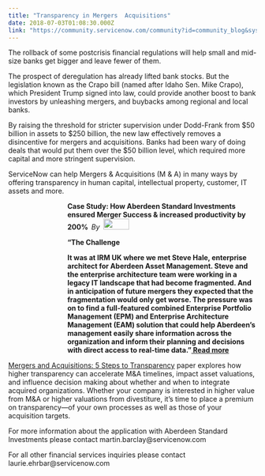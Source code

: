 ```yaml
---
title: "Transparency in Mergers  Acquisitions"
date: 2018-07-03T01:08:30.000Z
link: "https://community.servicenow.com/community?id=community_blog&sys_id=7f2fa131db0fd7845ed4a851ca9619b2"
---
```

<p>The rollback of some postcrisis financial regulations will help small and mid-size banks get bigger and leave fewer of them.</p>
<p>The prospect of deregulation has already lifted bank stocks. But the legislation known as the Crapo bill (named after Idaho Sen. Mike Crapo), which President Trump signed into law, could provide another boost to bank investors by unleashing mergers, and buybacks among regional and local banks.</p>
<p>By raising the threshold for stricter supervision under Dodd-Frank from $50 billion in assets to $250 billion, the new law effectively removes a disincentive for mergers and acquisitions. Banks had been wary of doing deals that would put them over the $50 billion level, which required more capital and more stringent supervision.</p>
<p>ServiceNow can help Mergers &amp; Acquisitions (M &amp; A) in many ways by offering transparency in human capital, intellectual property, customer, IT assets and more.</p>
<p style="padding-left: 120px;"><strong>Case Study: How Aberdeen Standard Investments ensured Merger Success &amp; increased productivity by 200%  </strong><em>By  <img style="max-width: 100%; max-height: 480px;" src="a48469f1db0bd7845ed4a851ca961978.iix" width="52" height="22" /></em></p>
<p style="padding-left: 120px;"><strong>“The Challenge</strong></p>
<p style="padding-left: 120px;"><strong>It was at IRM UK where we met Steve Hale, enterprise architect for Aberdeen Asset Management. Steve and the enterprise architecture team were working in a legacy IT landscape that had become fragmented. And in anticipation of future mergers they expected that the fragmentation would only get worse. The pressure was on to find a full-featured combined Enterprise Portfolio Management (EPM) and Enterprise Architecture Management (EAM) solution that could help Aberdeen’s management easily share information across the organization and inform their planning and decisions with direct access to real-time data.”<a href="community?id&#61;community_blog&amp;sys_id&#61;5c771ca8db5d93c42b6dfb651f9619b5" target="_blank" rel="nofollow"> Read more</a></strong></p>
<p><a href="https://www.servicenow.com/content/dam/servicenow-assets/public/en-us/doc-type/resource-center/white-paper/mergers-and-acquisitions-success-starts-with-transparency.pdf" target="_blank" rel="nofollow">Mergers and Acquisitions: 5 Steps to Transparency</a> paper explores how higher transparency can accelerate M&amp;A timelines, impact asset valuations, and influence decision making about whether and when to integrate acquired organizations. Whether your company is interested in higher value from M&amp;A or higher valuations from divestiture, it’s time to place a premium on transparency—of your own processes as well as those of your acquisition targets. </p>
<p>For more information about the application with Aberdeen Standard Investments please contact martin.barclay&#64;servicenow.com </p>
<p>For all other financial services inquiries please contact  laurie.ehrbar&#64;servicenow.com</p>
<p style="text-align: left;"> </p>